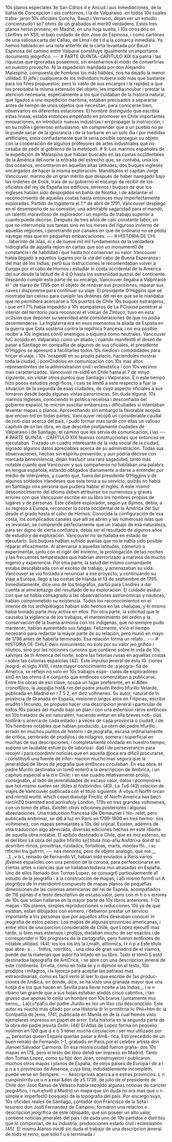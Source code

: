 10s planos especiales 3e San Cdrlos d e Ancud i sus inmediaciones, de la bahia de Concepcion i siis contornos, i la de Valparaiso. en todos 10s cuales traba- jaron 10s oficiales Concha, Bauzi i Vernacci, dejan ver un estudio concienzudo i so? ohms de un grabados el merit0 verdadero. Estos tres planos heron primero, en Madrid, en una hoja suelta, i 10s otros dos en Lbntlres en XSII, el bajo cuidado de don Jose de Espinosa, i como cartones de una valiosa carta del Callao, de Lima i de t d a la comarca inmediala. Ya hemos hablado en una nota anterior de la carta levantada por Baud i Espinosa del camino entre Valparai constituye igualmente un importante documento jeogrifico. --- # PARTE QUINTA.-CAPÍTULO XIX tra patria i las riquezas que ignoradas poseemos, sin enseñarnos el modo de convertirlas en nuestro provecho. Ni la expedición mandada por don Alejandro Malaspina, compuesta de hombres los más hábiles, nos ha dejado la menor utilidad. El jefe i cualquiera de los individuos hubiera sido más que bastante para los fines propuestos; pero lo vasto de sus encargos i la rapidez a que los precisaba la misma extensión del objeto, les impedía incubar i prestar la atención necesaria, especialmente a los que cuidaban de la historia natural, que ligados a una expedición marítima, estaban precisados a separarse antes de tiempo de unos objetos que necesitan, para conocerse bien, observarlos en diferentes estaciones. El hombre distinguido que escribía estas líneas, estaba entonces empeñado en promover en Chile importantes innovaciones, en introducir nuevas industrias i en propagar la instrucción; i en su noble i generoso entusiasmo, sin comprender que a un pueblo no se le puede sacar de la ignorancia i de la barbarie en un solo día i por medidas artificiales, creía confiadamente que le sería posible conseguir su objeto con la cooperación de algunos profesores de artes industriales que no cesaba de pedir al gobierno de la metrópoli. # 9. Los marinos españoles de la expedición de Malaspina que habían buscado en las costas occidentales de la América del norte la entrada del estrecho que, se contaba, unía los dos océanos, encontraron en aquellas altas latitudes, dos buques ingleses encargados de hacer la misma exploración. Mandíbalos el capitán Jorge Vancouver, marino de un gran mérito que después de haber navegado bajo las órdenes de Cook, traía de su gobierno el encargo de recibir de los oficiales del rey de España los edificios, terrenos i buques de que los ingleses habían sido despojados en bahía de Nootka, i de adelantar el reconocimiento de aquellas costas hasta entonces muy imperfectamente exploradas. Partido de Inglaterra el 1.º de abril de 1791, Vancouver desplegó en el desempeño de su comisión, una admirable sagacidad para el mando, un talento maravilloso de explorador i un espíritu de trabajo superior a cuanto puede decirse. Después de tres años de casi constante labor, en que no interrumpía sus tareas sino en los meses del riguroso invierno de aquellas regiones, i penetrando por canales en que de ordinario no se podía navegar más que en pequeñas embarcaciones. --- # HISTORIA DE CHI ...laberinto de islas, ni x de nueve mil mil fundamentos de la verdadera hidrografia de aquella rejion en cartas que son un monument0 de constancia i de habilidad i que hasta hoi conservan su valor. Vancouver habia llegado a aquellos lugares por la via del cabo de Buena Esperanza i del mar de Ins Indias; per0 sus instrucciones le reconiendaban volver a Europa por el cabo de Hornos i estudiar In costa occidental de la America del sur desde la latitud de 4 4 O hasta Ins estreniidad austral del continente. Ileseando cumplir esta parte de su encargo, Vancouver llegaba a Valpnraiso el ' de niarzo de 1795 con el objeto de renavar sus provisiones, reparar sus naves i disponerse para continuar su viaje. El presidente O'Higgins que se niostraba tan celoso para cuniplir las drdenes del rei en que se le niandaba que no permitiera acercarse a 10s puertos de Chile 10s buques estranjeros, i que en I 7% habia impedido a 10s eompaiieros de La PCrouse penetrar al interior del territorio para reconocer el volcan de Zlntuco, tuvo en esta oc2sion que deponer su sereridad ante consideraciones de que no podia desentenderse. La Inglaterra era en esos momentos la aliada de Espaiia en la guerra que Csta sostenia contra la repilhica francesa; i no era posible recibir a 10s ingleses coni0 enemigos o siquiera como neutrales. Vancouver fuC acojido en Valparaiso conio un aliado; i cuando manifest6 el deseo de pasar a Santiago en conipaRia de algunos de sus oficiales, el presidente O'Higgins se apresurd a facilitarles todos 10s niedios i comodidades para hncer el viaje, i 10s 'nosped6 en su propio palacio, haciendoles mostrar toda la ciudad, i poniCndolos en comunicacion con 10s mas altos representnntes de la administracion civil i eclesidstica i con 10s vecinos mas caracterizados. Vancouver re-sidi6 en Chile hasta el 7 de mnyo siguiente, sin visitar otros puntos que Santiago i Valpsraiso. E n este tiempo hizo pocos estudios jeogi-ficos, i casi se limit6 a este respecto a fijar la situacion de la segunda de esas ciudades, de cuyo aspecto oficiales a sus tomaron desde bordo algunas vistas panorimicas. Sin duda alguna, 10s niarinos ingleses, conociendo In politica recelosa i desconfiada del gobierno espaiiol, te-micron suscitar embarnzos i dificultades si intentaban levantar mapas o planos. Aprovechando sin embargo la favorable acojida que encon-trd en todas partes, Vancouver recoji6 un considerable caudal de noti-cias acerca del pais, i pudo formar mas tarde con ellas un valioso capitulo de sn las obra, en que describe prolijamente ciudades de Valparaiso i de Santiago, el camino que les servia de comunicacion, i las --- # PARTE QUINTA - CAPÍTULO XIX Nuevas construcciones que entonces se ejecutaban. Trazado un cuadro interesante de la vida social de la ciudad, signado algunos datos apreciables acerca de su administración. Todas sus observaciones, hechas sin espíritu prevenido, y aun podría decirse con marcada benevolencia, dejan traslucir una rara sagacidad, tanto más notable cuanto que Vancouver y sus compañeros no hablaban una palabra en lengua española, estando obligados diariamente a darse a entender por medio de intérpretes, y cuanto que, fuera del presidente O’Higgins y de algunos soldados irlandeses que este tenía a su servicio, quizás no había en Santiago otra persona que pudiera hablar el inglés. A este mismo desconocimiento del idioma deben atribuirse los numerosos y graves errores con que Vancouver escribe en su libro los nombres propios de lugares y de personas. Este célebre explorador, según ya dijimos, debía, a su regreso a Europa, reconocer la costa occidental de la América del Sur desde el grado hasta el cabo de Hornos. Conocida la configuración de esa costa, los complicados canales que allí se abren y las numerosas islas que se levantan, se comprende perfectamente que un trabajo de esa naturaleza, para ser digno de cierta confianza, debía ser el resultado de algunos años de estudio y de exploración. Vancouver no se hallaba en estado de ejecutarlo. Sus buques habían sufrido averías que no le había sido posible reparar eficazmente. Al acercarse a aquellas latitudes, comenzó a experimentar, junto con el rigor del invierno, la prolongación de las noches y las frecuentes tempestades que habrían aterrorizado a marinos de mucho ingenio y experiencia. Por otra parte, la salud del mismo comandante estaba descalabrada con el exceso de trabajo, y amenazaban su vida. Vancouver se vio forzado a renunciar a ese proyecto; y continuando su viaje a Europa, llegó a las costas de Irlanda el 13 de septiembre de 1795. Inmediatamente, dice uno de los biógrafos, partió para Londres a dar cuenta al almirantazgo del resultado de su exploración. El cuidado asiduo con que se había consagrado a las observaciones astronómicas y náuticas, habían comprometido su existencia. Todos los reconocimientos en el interior de los archipiélagos habían sido hechos en las chalupas, y él mismo había tomado parte muy activa en ellos. Por otra parte, la solicitud que le causaba la vigilancia de los trabajos, el mantenimiento del orden y la conservación de la buena armonía con los indígenas, que no siempre pudo mantener, habían aumentado sus fatigas. Felizmente, vivió el tiempo necesario para redactar la mayor parte de su relación; pero murió en mayo de 1798 antes de haberla terminado. Esa relación forma un relato... --- # HISTORIA DE CHILE dero nionuniento, no solo por su valor jeo,grifico i nliutico, sino por las nociones curiosns que contiene sobre In vida de 10s salvnjes de In America del norte, sobre las fxtorias rusas en aquellas costas i sobre las colonias espaiiolas (42). Este impulso jeneral de estu IO. ciones jeogrd- el siglo XVIII, i este mayor conocimiento de :a jeogra- fia de America, se reflejn no solo en 10s trabajos espe- ciales de esploradores sin0 en las ohrns d e conjunto que ent6nces comenzaban a publicarse. Entre Ins obras de esn clase, ocupa un lugar preferente, en el &#x26;den cronol6jico, la Jeop@a hist&#x26; rim del padre jesuitn Pedro hfurillo Velarde, publicada en Madrid en I 7 5 2, en diez volhnenes. Su autor, natural de In provincia de Granada en Espaiia, misionero largos aiios en Filipinas, escritor erudito i fecundo, se propuso hacer una descripcion jeneral i particular de todos 10s paises del mundo bajo un plan i con una estension raros ent6nces en 10s tratados de esi naturalem, haciendo entrar en ella breves noti- cias hist6rik-s acerca de cada estado i a veces de cada provincia o ciudad, i de 10s hombres notables que habian producido. La obrn del padre hfurillo erradn en muchos puntos de historin i de jeografia, escasa ordinariamente de critica, sembradn de prodijios i de niilagros, somera i superficial en muchas de sus descripciones, i completaniente olvidada en nuestro tiempo, supone un laudable esfuerzo de laboriosi- dad i de perseverancin para recojer i para coordinnr noticias que en aquella @oca era dificil procurarse, i constituy6 una fuente de infor- macion niucho mas segura que la jeneralidad de libros de jeografia que ent6nces circulaban. En esa obra, el padre Murillo destinaba un tom0 enter0 a la descripcion de Ambrica, i un capitulo especial a la d e Chile; i en ese cuadro relativamente prolijo, consignabn, al lado de jeneralidades de escaso valor, datos i pormenores que hoi mismo suelen ser dtiles al historindor. (43). La Tu6 (42) relacion de viajes de Vancouver publicada con el titulo siguiente: A voya.rt Norfh orcan and rorrtid world, which coast dixoutgt Pncitic of Norfh America has becn rarc/irZQ txamiited and acriirafc(y London, 179s en tres grandes volhmenes, con un tomn de atlas. Existen otras ediciones posteriores i algunas abreviaciones. Una traduccion francesa (de Demeunier i hIo- relet, pero publicada andnima), se di6 a luz en Paris en 1799-1800 en tres hermo- sos volhmenes, con mapas semejantes a 10s del orijinal. Existen, ademns de otra traduccion algo abreviada, diversas ediciones hechas en este idioma de aquella obra notable. El apitulo destinado a Chile, que es mui estenso, es el del libro La obra del padre hfiirillo se] titula /top-afiu Aisfdri>a doirdt sc dcsrribm rtinos, proviitrias, rizidadcs, fortaltoas, marts, montes tfc., i sc rtficren Ins gutrrm, --- nes menores, pero de objeto analogo, que me.,,, ..,L.,v b L reinado de Fernando VI, habian sido enviados a Paris varios j6venes espaiioles con una pension de la corona, para perfeccionarse en ciertas artes o ciencias que se hallaban todavia mui atrasadas en Espafia. Uno de ellos llamado don Tornas Lopez, se consagr6 particularmente a1 estudio de la jeografia i a la construccion de mapas; i alli mismo form6 un A jeognfjco de In irteridionnl compuesto de mapas planos de pequefias dimensiones de las colonias americanas del rei de Espniia, acompafiados de 116 pijinas d e testo descriptivo de escaso valor, pero con m h o s errores de 10s que solian hallarse en la mayor parte de 10s libros anteriores. 1-0s mapas i 10s planos, simples reproducciones o reducciones 10s ya de que esistian, estan dibujados con esmero, i debieron prestar un servicio importante a Ins personas que por aquellos afios deseaban conocer In jeografia de estos paises. Los mapas de algunas provincias americanas, i entre ellos de una porcion considerable de Chile, que Lopez ejecut6 mas tarde, si bien mas estensos i prolijos, distaban mucho de ser esactos i de corresponder n 10s progresos de la cartografin, pero fueron ent6nces de notable utilidad. (44). ios ios ios Ins la I,nralh, attinmics, l r n p a Este titulo que abre- s . . . fntfos, rotrrilios, . una idea de gran variednd de el viamos, puede dar la materias que autor ha tntado en su libro. Todo el tom0 S estd destinadoa Iajeografia de AmCrica, i se abre con una descripcion jeneral de este continente. En ella, como en toda se y n dijimos en el testo, 10s prodijios i milagros, i la lijereza para aceptar las patraias mas estraordinarias, como es facil verlo al leer lo que escnbe de ]as produc- ciones de i\ni&#x26;ica, en donde, dice, se ha visto una granada mayor que una hotija d e Ins que hacen en Sevilla para Ilevar nceite a las Indias,,, i w n ribano tan grande que a sus hojas estaban atados cinco cabnllos, i tan grueso que apcnas lo ceiiia un hombre con 10s braros i juntamente mui tierno,,. La]co*paf;u del padre JIurillo es hoi un lilxo clsi desconocido. Este autor es niucho mas citado por una Historia dr In prmtitrria iic Phii+htm dc ia Contpatlia de ]ems, 1741, publicada en Manila en de la cual hemos visto ejemplares impresos en papel de arror. Esta historia es la segunda parte de la obra del padre jesuita Colin. (44) El Atlas de Lopez forma on pequeiio volilmen en 120 que d e b 5 tener mucha circulacion i ser mui utilizado por ₁₃ₛ personas queen Espaiia querian pasar a Am&#x26;- rica. Esti precedido de un buen retrato de Fernando 1-1, grabado en Paris por el celebre artista don JIanoel Salvador Carmona. En esa misnia ciudad fueron graha- dos 10s mapas en I7$, pero el testo del libro dehi6 ser impreso en Madrid. Tanto don Tomas Lopez, como su hijo don Joan, construyeron i publicaron muchos otros mapas i planos de Espaiia, de otros paises de Europa i de a l p n a s provincias de America, cuya lista, indudablemente incompletn, puede verse en Sempere. --- Aescriprivas acerca a e estras provincins. L n cuinpiiniirritu ue u n a real &#x26;den de zS 1739, de julio de el presidente de Chile don Jose Ranso de Velasco habia recojido algunas noticias de caricter jeogrAfico, i nun envi6 a Madrid un mapa que sin duda no era mas que u n simple e imperfect0 bosquejo de la topografia del pais. Por encargo suyo, 10s oficides reales de Santiago, contador don Francisco de la Sota i tesorero don Jos6 Fernandez de Campino, forniaron una relacion o descripcion jeogrifica de este obispado, que sin poseer un alto valor, contiene noticias jenerales del pais i de cada uno de 10s partidos o distritos que lo componian, de su industria, producciones estado civil i eclesiastico (45). El mismo AIanso inici6 sin duda el trabajo de una descripcion jeneral de todo el reino, que solo f u e terminada i